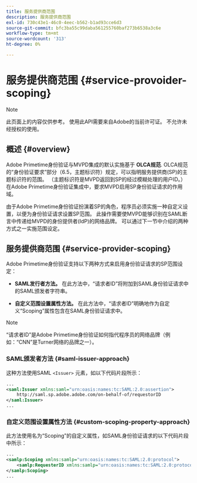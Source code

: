 ```yaml
---
title: 服务提供商范围
description: 服务提供商范围
exl-id: 730c43e1-46c0-4eec-b562-b1ad93cce6d3
source-git-commit: bfc3ba55c99daba561255760baf273b6538a3c6e
workflow-type: tm+mt
source-wordcount: '313'
ht-degree: 0%

---
```


# 服务提供商范围 {#service-provoider-scoping}

>[!NOTE]
>
>此页面上的内容仅供参考。 使用此API需要来自Adobe的当前许可证。 不允许未经授权的使用。

## 概述 {#overview}

Adobe Primetime身份验证与MVPD集成的默认实施基于 **OLCA规范**. OLCA规范的“身份验证要求”部分（6.5，主题标识符）规定，可以指明服务提供商(SP)的主题标识符的范围。 （主题标识符是MVPD返回到SP的经过模糊处理的用户ID。）  在Adobe Primetime身份验证集成中，要求MVPD启用SP身份验证请求的作用域。

由于Adobe Primetime身份验证扮演着SP的角色，程序员必须实施一种自定义设置，以便为身份验证请求设置SP范围。  此操作需要使MVPD能够识别在SAML断言中传递给MVPD的身份提供者(IdP)的网络品牌。  可以通过下一节中介绍的两种方式之一实施范围设定。

## 服务提供商范围 {#service-provider-scoping}

Adobe Primetime身份验证支持以下两种方式来启用身份验证请求的SP范围设定：

* **SAML发行者方法。**  在此方法中，“请求者ID”将附加到SAML身份验证请求中的SAML颁发者字符串。

* **自定义范围设置属性方法。**  在此方法中，“请求者ID”明确地作为自定义“Scoping”属性包含在SAML身份验证请求中。

>[!NOTE]
>
>“请求者ID”是Adobe Primetime身份验证如何指代程序员的网络品牌（例如：“CNN”是Turner网络的品牌之一）。

### SAML颁发者方法 {#saml-issuer-approach}

这种方法使用SAML `<Issuer>` 元素，如以下代码片段所示：

```xml
...
<saml:Issuer xmlns:saml="urn:oasis:names:tc:SAML:2.0:assertion">
    http://saml.sp.adobe.adobe.com/on-behalf-of/requestorID
</saml:Issuer>
...
```

### 自定义范围设置属性方法 {#custom-scoping-property-approach}

此方法使用名为“Scoping”的自定义属性，如SAML身份验证请求的以下代码片段中所示：

```xml
...
<samlp:Scoping xmlns:samlp="urn:oasis:names:tc:SAML:2.0:protocol">
    <samlp:RequesterID xmlns:samlp="urn:oasis:names:tc:SAML:2.0:protocol">requestorID</samlp:RequesterID>
</samlp:Scoping>
...
```

<!--
>[!RELATEDINFORMATION]
>* [MVPD Authentication](/help/authentication/authn-usecase.md)
>* **OLCA Specification**
-->
